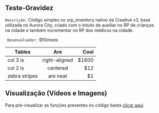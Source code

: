 ## Teste-Gravidez 
`Descrição:` Código simples no vrp_inventory nativo da Creative v3, base utilizada no Aurora City, criado com o intuito de auxiliar no RP de crianças na cidade e também incrementar no RP dos médicos na cidade.

` Desenvolvedor:`  @Simoes

| Tables        | Are           | Cool  |
| ------------- |:-------------:| -----:|
| col 3 is      | right-aligned | $1600 |
| col 2 is      | centered      |   $12 |
| zebra stripes | are neat      |    $1 |

## Visualização (Vídeos e Imagens)

Para pré-visualizar as funções presentes no código basta [clicar aqui](https://www.google.com)
